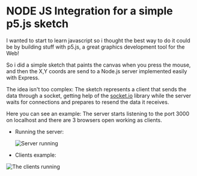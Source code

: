 # NODE JS Integration for a simple p5.js sketch

I wanted to start to learn javascript so i thought the best way to do it could be by building stuff with p5.js, a great graphics development tool for the Web!

So i did a simple sketch that paints the canvas when you press the mouse, and then the X,Y coords are send to a Node.js server implemented easily with Express.

The idea isn't too complex: 
The sketch represents a client that sends the data through a socket, getting help of the [socket.io](https://socket.io/) library while the server waits for connections and prepares to resend the data it receives.

  Here you can see an example:
  The server starts listening to the port 3000 on localhost and there are 3 browsers open working as clients.
  
  + Running the server:
  
    ![Server running](https://imgur.com/xvjpgP5)
  
  + Clients example:
  
  ![The clients running](https://media.giphy.com/media/jRwGOND98wTvRZayIB/giphy.gif)
